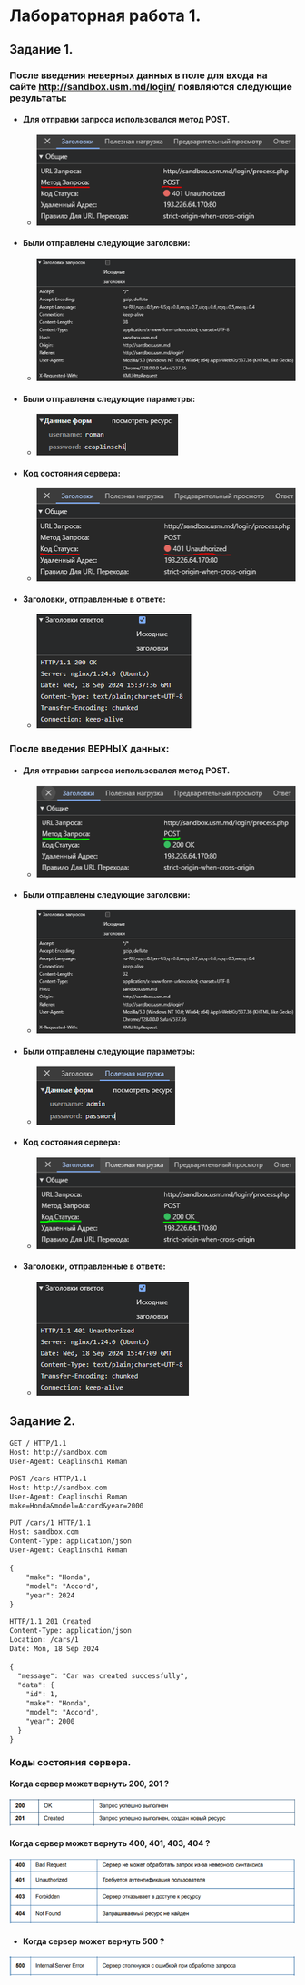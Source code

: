 # Лабораторная работа 1.

## Задание 1.

### После введения неверных данных в поле для входа на сайте http://sandbox.usm.md/login/ появляются следующие результаты:

* #### Для отправки запроса использовался метод POST.
  * ![Изображение](Скриншоты/1.1_Метод_запроса.PNG)
* #### Были отправлены следующие заголовки:
  * ![Изображение](Скриншоты/1.2_Заголовки_в_запросе.PNG)
* #### Были отправлены следующие параметры:
  * ![Изображение](Скриншоты/1.3_Параметры_в_запросе.PNG)
* #### Код состояния сервера:
  * ![Изображение](Скриншоты/1.4_Код_состояния.PNG)
* #### Заголовки, отправленные в ответе:
  * ![Изображение](Скриншоты/1.5_Заголовки_в_ответе.PNG)

### После введения ВЕРНЫХ данных:

* #### Для отправки запроса использовался метод POST.
  * ![Изображение](Скриншоты/2.1_Метод_запроса.PNG)
* #### Были отправлены следующие заголовки:
  * ![Изображение](Скриншоты/2.2_Заголовки_в_запросе.PNG)
* #### Были отправлены следующие параметры:
  * ![Изображение](Скриншоты/2.3_Параметры_в_запросе.PNG)
* #### Код состояния сервера:
  * ![Изображение](Скриншоты/2.4_Код_состояния.PNG)
* #### Заголовки, отправленные в ответе:
  * ![Изображение](Скриншоты/2.5_Заголовки_в_ответе.PNG)

## Задание 2.

```
GET / HTTP/1.1
Host: http://sandbox.com
User-Agent: Ceaplinschi Roman
```

```
POST /cars HTTP/1.1
Host: http://sandbox.com
User-Agent: Ceaplinschi Roman
make=Honda&model=Accord&year=2000
```

```
PUT /cars/1 HTTP/1.1
Host: sandbox.com
Content-Type: application/json
User-Agent: Ceaplinschi Roman

{
    "make": "Honda",
    "model": "Accord",
    "year": 2024
}
```

```
HTTP/1.1 201 Created
Content-Type: application/json
Location: /cars/1
Date: Mon, 18 Sep 2024

{
  "message": "Car was created successfully",
  "data": {
    "id": 1,
    "make": "Honda",
    "model": "Accord",
    "year": 2000
  }
}
```

### Коды состояния сервера.
#### Когда сервер может вернуть 200, 201 ?
![Изображение](Скриншоты/3.1_коды_1.PNG)
#### Когда сервер может вернуть 400, 401, 403, 404 ?
![Изображение](Скриншоты/3.1_коды_2.PNG)
* #### Когда сервер может вернуть 500 ?
![Изображение](Скриншоты/3.1_коды_3.PNG)